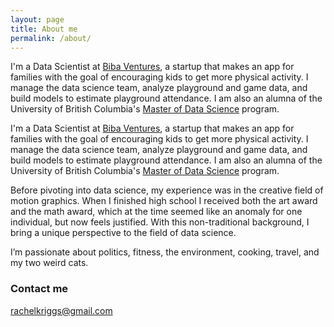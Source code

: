 ```yaml
---
layout: page
title: About me
permalink: /about/
---
```


I'm a Data Scientist at <a href="https://www.playbiba.com/" target="_blank"> Biba Ventures</a>, a startup that makes an app for families with the goal of encouraging kids to get more physical activity. I manage the data science team, analyze playground and game data, and build models to estimate playground attendance. I am also an alumna of the University of British Columbia's <a href="https://masterdatascience.ubc.ca/" target="_blank"> Master of Data Science</a> program.

I'm a Data Scientist at [Biba Ventures](https://www.playbiba.com/), a startup that makes an app for families with the goal of encouraging kids to get more physical activity. I manage the data science team, analyze playground and game data, and build models to estimate playground attendance. I am also an alumna of the University of British Columbia's [Master of Data Science](https://masterdatascience.ubc.ca/) program.

Before pivoting into data science, my experience was in the creative field of motion graphics. When I finished high school I received both the art award and the math award, which at the time seemed like an anomaly for one individual, but now feels justified. With this non-traditional background, I bring a unique perspective to the field of data science.

I’m passionate about politics, fitness, the environment, cooking, travel, and my two weird cats.


### Contact me

[rachelkriggs@gmail.com](mailto:rachelkriggs@gmail.com)
